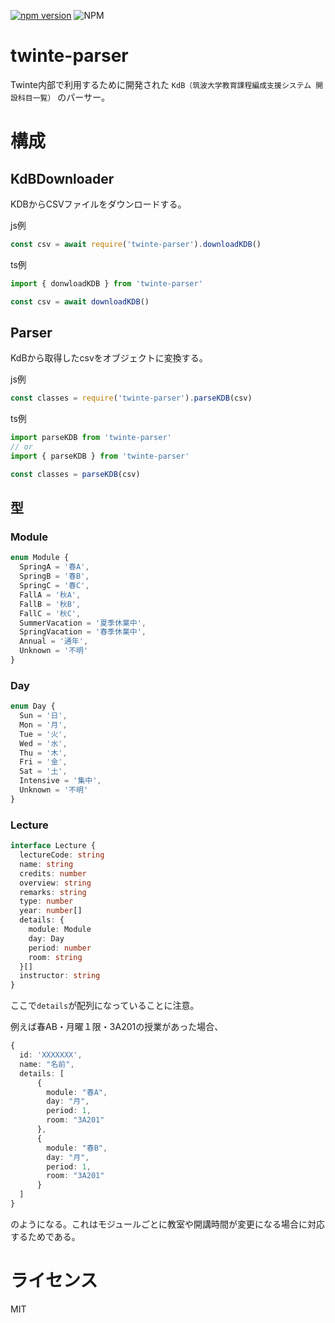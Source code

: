 [![npm version](https://badge.fury.io/js/twinte-parser.svg)](https://badge.fury.io/js/twinte-parser)
![NPM](https://img.shields.io/npm/l/twinte-parser.svg)
# twinte-parser
Twinte内部で利用するために開発された
`KdB（筑波大学教育課程編成支援システム 開設科目一覧）`
のパーサー。

# 構成
## KdBDownloader
KDBからCSVファイルをダウンロードする。

js例
```js
const csv = await require('twinte-parser').downloadKDB()
```
ts例
```typescript
import { donwloadKDB } from 'twinte-parser'

const csv = await downloadKDB()
```

## Parser
KdBから取得したcsvをオブジェクトに変換する。

js例
```js
const classes = require('twinte-parser').parseKDB(csv)
```

ts例
```typescript
import parseKDB from 'twinte-parser'
// or
import { parseKDB } from 'twinte-parser'

const classes = parseKDB(csv)
```

## 型
### Module
```typescript
enum Module {
  SpringA = '春A',
  SpringB = '春B',
  SpringC = '春C',
  FallA = '秋A',
  FallB = '秋B',
  FallC = '秋C',
  SummerVacation = '夏季休業中',
  SpringVacation = '春季休業中',
  Annual = '通年',
  Unknown = '不明'
}
```

### Day
```typescript
enum Day {
  Sun = '日',
  Mon = '月',
  Tue = '火',
  Wed = '水',
  Thu = '木',
  Fri = '金',
  Sat = '土',
  Intensive = '集中',
  Unknown = '不明'
}

```

### Lecture
```typescript
interface Lecture {
  lectureCode: string
  name: string
  credits: number
  overview: string
  remarks: string
  type: number
  year: number[]
  details: {
    module: Module
    day: Day
    period: number
    room: string
  }[]
  instructor: string
}
```

ここで`details`が配列になっていることに注意。

例えば春AB・月曜１限・3A201の授業があった場合、

```typescript
{
  id: 'XXXXXXX',
  name: "名前",
  details: [
      {
        module: "春A",
        day: "月",
        period: 1,
        room: "3A201"
      },
      {
        module: "春B",
        day: "月",
        period: 1,
        room: "3A201"
      }
  ]
}
```

のようになる。これはモジュールごとに教室や開講時間が変更になる場合に対応するためである。

# ライセンス
MIT
